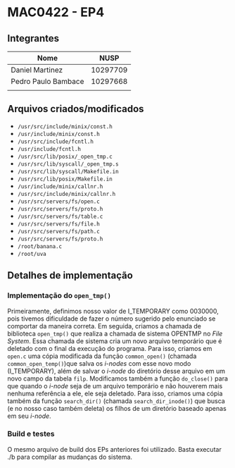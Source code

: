 # MAC0422 - EP4

## Integrantes 
| Nome                	| NUSP      |
|---------------------	|---------- |
| Daniel Martinez     	| 10297709  |
| Pedro Paulo Bambace 	| 10297668  |
|                     	|           |

## Arquivos criados/modificados
+ `/usr/src/include/minix/const.h`
+ `/usr/include/minix/const.h`
+ `/usr/src/include/fcntl.h`
+ `/usr/include/fcntl.h`
+ `/usr/src/lib/posix/_open_tmp.c`
+ `/usr/src/lib/syscall/_open_tmp.s`
+ `/usr/src/lib/syscall/Makefile.in`
+ `/usr/src/lib/posix/Makefile.in`
+ `/usr/include/minix/callnr.h`
+ `/usr/src/include/minix/callnr.h`
+ `/usr/src/servers/fs/open.c`
+ `/usr/src/servers/fs/proto.h`
+ `/usr/src/servers/fs/table.c`
+ `/usr/src/servers/fs/file.h`
+ `/usr/src/servers/fs/path.c`
+ `/usr/src/servers/fs/proto.h`
+ `/root/banana.c`
+ `/root/uva`

## Detalhes de implementação

### Implementação do `open_tmp()`

Primeiramente, definimos nosso valor de I_TEMPORARY como 0030000, pois tivemos dificuldade de fazer o número sugerido pelo enunciado se comportar da maneira correta. Em seguida, criamos a chamada de biblioteca `open_tmp()` que realiza a chamada de sistema OPENTMP no _File System_. Essa chamada de sistema cria um novo arquivo temporário que é deletado com o final da execução do programa. Para isso, criamos em `open.c` uma cópia modificada da função `common_open()` (chamada `common_open_temp()`)que salva os _i-nodes_ com esse novo modo (I_TEMPORARY), além de salvar o _i-node_ do diretório desse arquivo em um novo campo da tabela `filp`.
Modificamos também a função `do_close()` para que quando o _i-node_ seja de um arquivo temporário e não houverem mais nenhuma referência a ele, ele seja deletado. Para isso, criamos uma cópia também da função `search_dir()` (chamada `search_dir_inode()`) que busca (e no nosso caso também deleta) os filhos de um diretório baseado apenas em seu _i-node_.

### Build e testes

O mesmo arquivo de build dos EPs anteriores foi utilizado. Basta executar ./b para compilar as mudanças do sistema. 